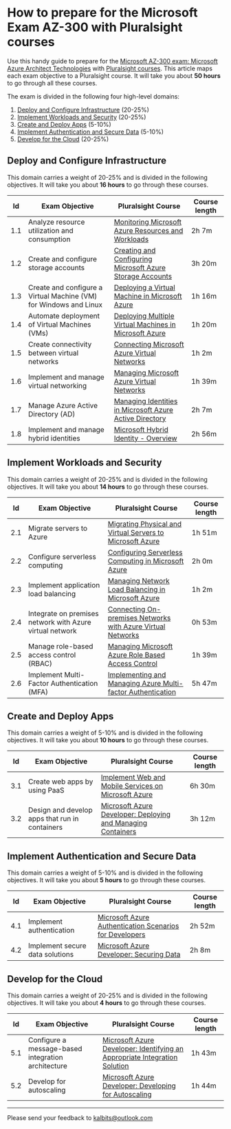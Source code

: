# How to prepare for the Microsoft Exam AZ-300 with Pluralsight courses

Use this handy guide to prepare for the [Microsoft AZ-300 exam: Microsoft Azure Architect Technologies](https://www.microsoft.com/en-us/learning/exam-az-300.aspx) with [Pluralsight courses](http://www.pluralsight.com). This article maps each exam objective to a Pluralsight course. It will take you about **50 hours** to go through all these courses.

The exam is divided in the following four high-level domains:
1. [Deploy and Configure Infrastructure](#deploy-and-configure-infrastructure) (20-25%) 
2. [Implement Workloads and Security](#implement-workloads-and-security) (20-25%)
3. [Create and Deploy Apps](#create-and-deploy-apps) (5-10%) 
4. [Implement Authentication and Secure Data](#implement-authentication-and-secure-data) (5-10%) 
5. [Develop for the Cloud](#develop-for-the-cloud) (20-25%) 

## Deploy and Configure Infrastructure
This domain carries a weight of 20-25% and is divided in the following objectives. It will take you about **16 hours** to go through these courses. 

| Id | Exam Objective| Pluralsight Course | Course length |
|--| ----------- | ----------- |---------------|
|1.1 |Analyze resource utilization and consumption| [Monitoring Microsoft Azure Resources and Workloads](https://app.pluralsight.com/library/courses/microsoft-azure-resources-workloads-monitoring)| 2h 7m|
|1.2|Create and configure storage accounts| [Creating and Configuring Microsoft Azure Storage Accounts](https://app.pluralsight.com/library/courses/microsoft-azure-creating-configuring-storage-accounts)| 3h 20m|
|1.3|Create and configure a Virtual Machine (VM) for Windows and Linux|[Deploying a Virtual Machine in Microsoft Azure](https://app.pluralsight.com/library/courses/microsoft-azure-virtual-machine-deploying)|1h 16m|
|1.4|Automate deployment of Virtual Machines (VMs)|[Deploying Multiple Virtual Machines in Microsoft Azure](https://app.pluralsight.com/library/courses/microsoft-azure-deploying-multiple-virtual-machines)|1h 20m|
|1.5|Create connectivity between virtual networks|[Connecting Microsoft Azure Virtual Networks](https://app.pluralsight.com/library/courses/microsoft-azure-connecting-virtual-networks)|1h 2m|
|1.6|Implement and manage virtual networking|[Managing Microsoft Azure Virtual Networks](https://app.pluralsight.com/library/courses/microsoft-azure-implement-manage-virtual-networks)|1h 39m|
|1.7|Manage Azure Active Directory (AD)|[Managing Identities in Microsoft Azure Active Directory](https://app.pluralsight.com/library/courses/microsoft-azure-active-directory-managing-identities)|2h 7m|
|1.8|Implement and manage hybrid identities|[Microsoft Hybrid Identity - Overview](https://app.pluralsight.com/library/courses/microsoft-hybrid-identity-overview)|2h 56m|


## Implement Workloads and Security
This domain carries a weight of 20-25% and is divided in the following objectives. It will take you about **14 hours** to go through these courses. 

| Id | Exam Objective| Pluralsight Course | Course length |
|--| ----------- | ----------- |---------------|
|2.1|Migrate servers to Azure|[Migrating Physical and Virtual Servers to Microsoft Azure](https://app.pluralsight.com/library/courses/microsoft-azure-migrating-physical-virtual-servers)|1h 51m|
|2.2|Configure serverless computing|[Configuring Serverless Computing in Microsoft Azure](https://app.pluralsight.com/library/courses/microsoft-azure-serverless-computing-configuring)|2h 0m|
|2.3|Implement application load balancing|[Managing Network Load Balancing in Microsoft Azure](https://app.pluralsight.com/library/courses/microsoft-azure-network-load-balancing-managing)|1h 2m|
|2.4|Integrate on premises network with Azure virtual network|[Connecting On-premises Networks with Azure Virtual Networks](https://app.pluralsight.com/library/courses/microsoft-azure-on-premises-networks-virtual-networks-connecting)|0h 53m|
|2.5|Manage role-based access control (RBAC)|[Managing Microsoft Azure Role Based Access Control](https://app.pluralsight.com/library/courses/microsoft-azure-role-based-access-control-managing)|1h 39m|
|2.6|Implement Multi-Factor Authentication (MFA)|[Implementing and Managing Azure Multi-factor Authentication](https://app.pluralsight.com/library/courses/azure-multi-factor-authentication-implementing-managing)|5h 47m| 


## Create and Deploy Apps 
This domain carries a weight of 5-10% and is divided in the following objectives. It will take you about **10 hours** to go through these courses. 

|Id |Exam Objective| Pluralsight Course | Course length |
|--| ----------- | ----------- |---------------|
|3.1|Create web apps by using PaaS|[Implement Web and Mobile Services on Microsoft Azure](https://app.pluralsight.com/library/courses/microsoft-azure-implement-web-mobile-services) |6h 30m|
|3.2|Design and develop apps that run in containers|[Microsoft Azure Developer: Deploying and Managing Containers](https://app.pluralsight.com/library/courses/microsoft-azure-containers-deploying-managing) |3h 12m|

## Implement Authentication and Secure Data
This domain carries a weight of 5-10% and is divided in the following objectives. It will take you about **5 hours** to go through these courses. 

|Id |Exam Objective| Pluralsight Course | Course length |
|--| ----------- | ----------- |---------------|
|4.1|Implement authentication|[Microsoft Azure Authentication Scenarios for Developers](https://app.pluralsight.com/library/courses/microsoft-azure-authentication-scenarios-developers)|2h 52m| 
|4.2|Implement secure data solutions|[Microsoft Azure Developer: Securing Data](https://app.pluralsight.com/library/courses/microsoft-azure-data-securing)|2h 8m| 


## Develop for the Cloud 
This domain carries a weight of 20-25% and is divided in the following objectives. It will take you about **4 hours** to go through these courses. 

|Id |Exam Objective| Pluralsight Course | Course length |
|--| ----------- | ----------- |---------------|
|5.1|Configure a message-based integration architecture|[Microsoft Azure Developer: Identifying an Appropriate Integration Solution](https://app.pluralsight.com/library/courses/microsoft-azure-appropriate-integration-solution-identifying)|1h 43m|
|5.2|Develop for autoscaling|[Microsoft Azure Developer: Developing for Autoscaling](https://app.pluralsight.com/library/courses/microsoft-azure-autoscaling-developing)|1h 44m|

***
Please send your feedback to kalbits@outlook.com
